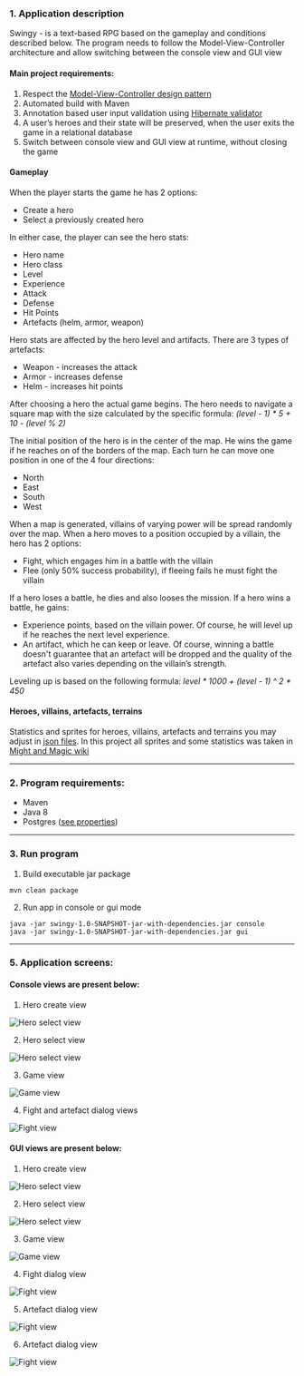 ### 1. Application description
Swingy - is a text-based RPG based on the gameplay and conditions described
below. The program needs to follow the Model-View-Controller architecture and allow
switching between the console view and GUI view

#### Main project requirements:
1) Respect the [Model-View-Controller design pattern](https://en.wikipedia.org/wiki/Model%E2%80%93view%E2%80%93controller)
2) Automated build with Maven
3) Annotation based user input validation using [Hibernate validator](https://docs.jboss.org/hibernate/stable/validator/reference/en-US/html_single/#validator-gettingstarted)
4) A user’s heroes and their state will be preserved, when the user exits the game  in a relational database
5) Switch between console view and GUI view at runtime, without closing the
   game

#### Gameplay
When the player starts the game he has 2 options:
- Create a hero
- Select a previously created hero

In either case, the player can see the hero stats:
- Hero name
- Hero class
- Level
- Experience
- Attack
- Defense
- Hit Points
- Artefacts (helm, armor, weapon)

Hero stats are affected by the hero level and artifacts. There are 3 types of artefacts:
- Weapon - increases the attack
- Armor - increases defense
- Helm - increases hit points

After choosing a hero the actual game begins. The hero needs to navigate a square
map with the size calculated by the specific formula: *(level - 1) * 5 + 10 - (level % 2)*

The initial position of the hero is in the center of the map. He wins the game if he
reaches on of the borders of the map. Each turn he can move one position in one of the
4 four directions:
- North
- East
- South
- West

When a map is generated, villains of varying power will be spread randomly over the
map. When a hero moves to a position occupied by a villain, the hero has 2 options:
- Fight, which engages him in a battle with the villain
- Flee (only 50% success probability), if fleeing fails he must fight the villain

If a hero loses a battle, he dies and also looses the mission. If a hero wins a battle, he gains:
- Experience points, based on the villain power. Of course, he will level up if he
  reaches the next level experience.
- An artifact, which he can keep or leave. Of course, winning a battle doesn't guarantee that an artefact will be dropped and the quality of the artefact also varies
  depending on the villain’s strength.

Leveling up is based on the following formula: *level * 1000 + (level - 1) ^ 2 * 450*

#### Heroes, villains, artefacts, terrains
Statistics and sprites for heroes, villains, artefacts and terrains you may adjust in [json files](swingy/src/main/resources/json).
In this project all sprites and some statistics was taken in [Might and Magic wiki](https://heroes.thelazy.net//index.php/Main_Page)

---

### 2. Program requirements:
- Maven
- Java 8
- Postgres ([see properties](swingy/src/main/resources/hibernate.properties))

---

### 3. Run program
1) Build executable jar package
```
mvn clean package
```
2) Run app in console or gui mode
```
java -jar swingy-1.0-SNAPSHOT-jar-with-dependencies.jar console
java -jar swingy-1.0-SNAPSHOT-jar-with-dependencies.jar gui
```

---

### 5. Application screens:

#### Console views are present below:
1) Hero create view

![Hero select view](files/create_hero_console.PNG)

2) Hero select view

![Hero select view](files/select_hero_console.PNG)

3) Game view

![Game view](files/game_console.PNG)

4) Fight and artefact dialog views

![Fight view](files/fight_console.PNG)


#### GUI views are present below:
1) Hero create view

![Hero select view](files/create_hero_gui.PNG)

2) Hero select view

![Hero select view](files/select_hero_gui.PNG)

3) Game view

![Game view](files/game_gui.PNG)

4) Fight dialog view
   
![Fight view](files/fight_gui.PNG)

5) Artefact dialog view

![Fight view](files/fight_gui.PNG)

6) Artefact dialog view

![Fight view](files/artefact_gui.PNG)
